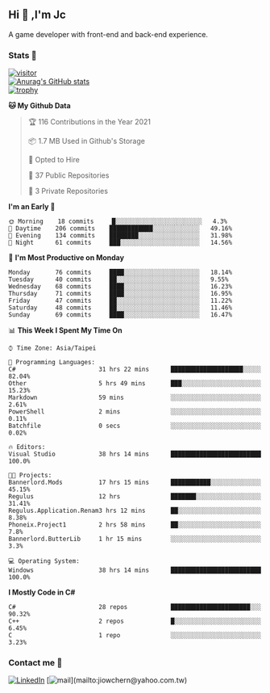## Hi 👋 ,I'm Jc  

A game developer with front-end and back-end experience.  

### Stats  📝
[![visitor](https://visitor-badge.glitch.me/badge?page_id=jiowchern.jiowchern&style=flat-square&color=0088cc)](https://visitor-badge.glitch.me/badge?page_id=jiowchern.jiowchern&style=flat-square&color=0088cc)  
[![Anurag's GitHub stats](https://github-readme-stats.vercel.app/api?username=jiowchern&count_private=true&&show_icons=true)](https://github.com/anuraghazra/github-readme-stats)  
[![trophy](https://github-profile-trophy.vercel.app/?username=jiowchern)](https://github.com/ryo-ma/github-profile-trophy)  


<!--START_SECTION:waka-->
**🐱 My Github Data** 

> 🏆 116 Contributions in the Year 2021
 > 
> 📦 1.7 MB Used in Github's Storage 
 > 
> 💼 Opted to Hire
 > 
> 📜 37 Public Repositories 
 > 
> 🔑 3 Private Repositories  
 > 
**I'm an Early 🐤** 

```text
🌞 Morning    18 commits     █░░░░░░░░░░░░░░░░░░░░░░░░   4.3% 
🌆 Daytime    206 commits    ████████████░░░░░░░░░░░░░   49.16% 
🌃 Evening    134 commits    ████████░░░░░░░░░░░░░░░░░   31.98% 
🌙 Night      61 commits     ███░░░░░░░░░░░░░░░░░░░░░░   14.56%

```
📅 **I'm Most Productive on Monday** 

```text
Monday       76 commits     ████░░░░░░░░░░░░░░░░░░░░░   18.14% 
Tuesday      40 commits     ██░░░░░░░░░░░░░░░░░░░░░░░   9.55% 
Wednesday    68 commits     ████░░░░░░░░░░░░░░░░░░░░░   16.23% 
Thursday     71 commits     ████░░░░░░░░░░░░░░░░░░░░░   16.95% 
Friday       47 commits     ██░░░░░░░░░░░░░░░░░░░░░░░   11.22% 
Saturday     48 commits     ██░░░░░░░░░░░░░░░░░░░░░░░   11.46% 
Sunday       69 commits     ████░░░░░░░░░░░░░░░░░░░░░   16.47%

```


📊 **This Week I Spent My Time On** 

```text
⌚︎ Time Zone: Asia/Taipei

💬 Programming Languages: 
C#                       31 hrs 22 mins      ████████████████████░░░░░   82.04% 
Other                    5 hrs 49 mins       ███░░░░░░░░░░░░░░░░░░░░░░   15.23% 
Markdown                 59 mins             ░░░░░░░░░░░░░░░░░░░░░░░░░   2.61% 
PowerShell               2 mins              ░░░░░░░░░░░░░░░░░░░░░░░░░   0.11% 
Batchfile                0 secs              ░░░░░░░░░░░░░░░░░░░░░░░░░   0.02%

🔥 Editors: 
Visual Studio            38 hrs 14 mins      █████████████████████████   100.0%

🐱‍💻 Projects: 
Bannerlord.Mods          17 hrs 15 mins      ███████████░░░░░░░░░░░░░░   45.15% 
Regulus                  12 hrs              ███████░░░░░░░░░░░░░░░░░░   31.41% 
Regulus.Application.Renam3 hrs 12 mins       ██░░░░░░░░░░░░░░░░░░░░░░░   8.38% 
Phoneix.Project1         2 hrs 58 mins       ██░░░░░░░░░░░░░░░░░░░░░░░   7.8% 
Bannerlord.ButterLib     1 hr 15 mins        ░░░░░░░░░░░░░░░░░░░░░░░░░   3.3%

💻 Operating System: 
Windows                  38 hrs 14 mins      █████████████████████████   100.0%

```

**I Mostly Code in C#** 

```text
C#                       28 repos            ██████████████████████░░░   90.32% 
C++                      2 repos             █░░░░░░░░░░░░░░░░░░░░░░░░   6.45% 
C                        1 repo              ░░░░░░░░░░░░░░░░░░░░░░░░░   3.23%

```



<!--END_SECTION:waka-->



### Contact me 💬
[![LinkedIn](https://img.shields.io/badge/-JiowchernChen-0077B5?style==flat-square&logo=LinkedIn&logoColor=white)](https://www.linkedin.com/in/jiowchern-chen-4aaa90b7/) [![mail](https://img.shields.io/badge/-jiowchern%40yahoo.com.tw-blueviolet?style=flat-square&logo=yahoo!)](mailto:jiowchern@yahoo.com.tw)    

<!-- [![Linkedin Badge](https://img.shields.io/badge/-LinkedIn-blue?style=flat-square&logo=Linkedin&logoColor=white&link=https://www.linkedin.com/in/jiowchern-chen-4aaa90b7/)](https://www.linkedin.com/in/jiowchern-chen-4aaa90b7/) -->


<!--
**jiowchern/jiowchern** is a ✨ _special_ ✨ repository because its `README.md` (this file) appears on your GitHub profile.

Here are some ideas to get you started:

- 🔭 I’m currently working on ...
- 🌱 I’m currently learning ...
- 👯 I’m looking to collaborate on ...
- 🤔 I’m looking for help with ...
- 💬 Ask me about ...
- 📫 How to reach me: ...
- 😄 Pronouns: ...
- ⚡ Fun fact: ...
-->
